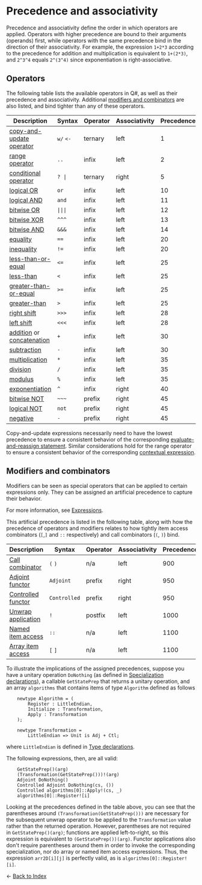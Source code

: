 # Precedence and associativity

Precedence and associativity define the order in which operators are applied. Operators with higher precedence are bound to their arguments (operands) first, while operators with the same precedence bind in the direction of their associativity. 
For example, the expression `1+2*3` according to the precedence for addition and multiplication is equivalent to `1+(2*3)`, and `2^3^4` equals `2^(3^4)` since exponentiation is right-associative. 

## Operators

The following table lists the available operators in Q#, as well as their precedence and associativity. 
Additional [modifiers and combinators](#modifiers-and-combinators) are also listed, and bind tighter than any of these operators. 

| Description | Syntax | Operator | Associativity | Precedence |
| --- | --- | --- | --- | --- |
| [copy-and-update operator](https://github.com/microsoft/qsharp-language/blob/main/Specifications/Language/3_Expressions/CopyAndUpdateExpressions.md#copy-and-update-expressions) | `w/` `<-` | ternary | left  | 1  |
| [range operator](https://github.com/microsoft/qsharp-language/blob/main/Specifications/Language/3_Expressions/ValueLiterals.md#range-literals) | `..` | infix | left | 2 |
| [conditional operator](https://github.com/microsoft/qsharp-language/blob/main/Specifications/Language/3_Expressions/ConditionalExpressions.md#conditional-expressions) | <code>? &vert;</code> | ternary | right | 5 |
| [logical OR](https://github.com/microsoft/qsharp-language/blob/main/Specifications/Language/3_Expressions/LogicalExpressions.md#logical-expressions) | `or` | infix | left | 10 |
| [logical AND](https://github.com/microsoft/qsharp-language/blob/main/Specifications/Language/3_Expressions/LogicalExpressions.md#logical-expressions) | `and` | infix | left | 11 |
| [bitwise OR](https://github.com/microsoft/qsharp-language/blob/main/Specifications/Language/3_Expressions/BitwiseExpressions.md#bitwise-expressions) | <code>&vert;&vert;&vert;</code> | infix | left | 12 |
| [bitwise XOR](https://github.com/microsoft/qsharp-language/blob/main/Specifications/Language/3_Expressions/BitwiseExpressions.md#bitwise-expressions) | `^^^` | infix | left | 13 |
| [bitwise AND](https://github.com/microsoft/qsharp-language/blob/main/Specifications/Language/3_Expressions/BitwiseExpressions.md#bitwise-expressions) | `&&&` | infix | left | 14 |
| [equality](https://github.com/microsoft/qsharp-language/blob/main/Specifications/Language/3_Expressions/ComparativeExpressions.md#equality-comparison) | `==` | infix | left | 20 |
| [inequality](https://github.com/microsoft/qsharp-language/blob/main/Specifications/Language/3_Expressions/ComparativeExpressions.md#equality-comparison) | `!=` | infix | left | 20 |
| [less-than-or-equal](https://github.com/microsoft/qsharp-language/blob/main/Specifications/Language/3_Expressions/ComparativeExpressions.md#quantitative-comparison) | `<=` | infix | left | 25 |
| [less-than](https://github.com/microsoft/qsharp-language/blob/main/Specifications/Language/3_Expressions/ComparativeExpressions.md#quantitative-comparison) | `<` | infix | left | 25 |
| [greater-than-or-equal](https://github.com/microsoft/qsharp-language/blob/main/Specifications/Language/3_Expressions/ComparativeExpressions.md#quantitative-comparison) | `>=` | infix | left | 25 |
| [greater-than](https://github.com/microsoft/qsharp-language/blob/main/Specifications/Language/3_Expressions/ComparativeExpressions.md#quantitative-comparison) | `>` | infix | left | 25 |
| [right shift](https://github.com/microsoft/qsharp-language/blob/main/Specifications/Language/3_Expressions/BitwiseExpressions.md#bitwise-expressions) | `>>>` | infix | left | 28 |
| [left shift](https://github.com/microsoft/qsharp-language/blob/main/Specifications/Language/3_Expressions/BitwiseExpressions.md#bitwise-expressions) | `<<<` | infix | left | 28 |
| [addition](https://github.com/microsoft/qsharp-language/blob/main/Specifications/Language/3_Expressions/ArithmeticExpressions.md#arithmetic-expressions) or [concatenation](https://github.com/microsoft/qsharp-language/blob/main/Specifications/Language/3_Expressions/Concatentation.md#concatenation) | `+` | infix | left | 30 |
| [subtraction](https://github.com/microsoft/qsharp-language/blob/main/Specifications/Language/3_Expressions/ArithmeticExpressions.md#arithmetic-expressions) | `-` | infix | left | 30 |
| [multiplication](https://github.com/microsoft/qsharp-language/blob/main/Specifications/Language/3_Expressions/ArithmeticExpressions.md#arithmetic-expressions) | `*` | infix | left | 35 |
| [division](https://github.com/microsoft/qsharp-language/blob/main/Specifications/Language/3_Expressions/ArithmeticExpressions.md#arithmetic-expressions) | `/` | infix | left | 35 |
| [modulus](https://github.com/microsoft/qsharp-language/blob/main/Specifications/Language/3_Expressions/ArithmeticExpressions.md#arithmetic-expressions) | `%` | infix | left | 35 |
| [exponentiation](https://github.com/microsoft/qsharp-language/blob/main/Specifications/Language/3_Expressions/ArithmeticExpressions.md#arithmetic-expressions) | `^` | infix | right | 40 |
| [bitwise NOT](https://github.com/microsoft/qsharp-language/blob/main/Specifications/Language/3_Expressions/BitwiseExpressions.md#bitwise-expressions) | `~~~` | prefix | right | 45 |
| [logical NOT](https://github.com/microsoft/qsharp-language/blob/main/Specifications/Language/3_Expressions/LogicalExpressions.md#logical-expressions) | `not` | prefix | right | 45 |
| [negative](https://github.com/microsoft/qsharp-language/blob/main/Specifications/Language/3_Expressions/ArithmeticExpressions.md#arithmetic-expressions) | `-` | prefix | right | 45 |


Copy-and-update expressions necessarily need to have the lowest precedence to ensure a consistent behavior of the corresponding [evaluate-and-reassign statement](https://github.com/microsoft/qsharp-language/blob/main/Specifications/Language/2_Statements/VariableDeclarationsAndReassignments.md#evaluate-and-reassign-statements). 
Similar considerations hold for the range operator to ensure a consistent behavior of the corresponding [contextual expression](https://github.com/microsoft/qsharp-language/blob/main/Specifications/Language/3_Expressions/ContextualExpressions.md#contextual-and-omitted-expressions).

## Modifiers and combinators

Modifiers can be seen as special operators that can be applied to certain expressions only. They can be assigned an artificial precedence to capture their behavior. 

For more information, see [Expressions](https://github.com/microsoft/qsharp-language/tree/main/Specifications/Language/3_Expressions#expressions).

This artificial precedence is listed in the following table, along with how the precedence of operators and modifiers relates to how tightly item access combinators (`[`,`]` and `::` respectively) and call combinators (`(`, `)`) bind.

| Description | Syntax | Operator | Associativity | Precedence |
| --- | --- | --- | --- | --- |
| [Call combinator](https://github.com/microsoft/qsharp-language/blob/main/Specifications/Language/2_Statements/CallStatements.md#call-statements) | `(` `)` | n/a | left | 900 | 
| [Adjoint functor](https://github.com/microsoft/qsharp-language/blob/main/Specifications/Language/2_Statements/CallStatements.md#call-statements) | `Adjoint` | prefix | right | 950 |
| [Controlled functor](https://github.com/microsoft/qsharp-language/blob/main/Specifications/Language/2_Statements/CallStatements.md#call-statements) | `Controlled` | prefix | right | 950 |
| [Unwrap application](https://github.com/microsoft/qsharp-language/blob/main/Specifications/Language/3_Expressions/ItemAccessExpressions.md#item-access-for-user-defined-types) | `!` | postfix | left | 1000 |
| [Named item access](https://github.com/microsoft/qsharp-language/blob/main/Specifications/Language/3_Expressions/ItemAccessExpressions.md#item-access-for-user-defined-types) | `::` | n/a | left | 1100 |  
| [Array item access](https://github.com/microsoft/qsharp-language/blob/main/Specifications/Language/3_Expressions/ItemAccessExpressions.md#array-item-access-and-array-slicing) | `[` `]` | n/a | left | 1100 |

To illustrate the implications of the assigned precedences, suppose you have a unitary operation `DoNothing` (as defined in [Specialization declarations](https://github.com/microsoft/qsharp-language/blob/main/Specifications/Language/1_ProgramStructure/4_SpecializationDeclarations.md#specialization-declarations)), a callable `GetStatePrep` that returns a unitary operation, and an array `algorithms` that contains items of type `Algorithm` defined as follows

```qsharp
    newtype Algorithm = (
        Register : LittleEndian,
        Initialize : Transformation,
        Apply : Transformation
    );

    newtype Transformation =
        LittleEndian => Unit is Adj + Ctl;
```

where `LittleEndian` is defined in [Type declarations](https://github.com/microsoft/qsharp-language/blob/main/Specifications/Language/1_ProgramStructure/2_TypeDeclarations.md#type-declarations). 

The following expressions, then, are all valid: 

```qsharp
    GetStatePrep()(arg)
    (Transformation(GetStatePrep()))!(arg)
    Adjoint DoNothing()
    Controlled Adjoint DoNothing(cs, ())
    Controlled algorithms[0]::Apply!(cs, _)
    algorithms[0]::Register![i]
```

Looking at the precedences defined in the table above, you can see that the parentheses around `(Transformation(GetStatePrep()))` are necessary for the subsequent unwrap operator to be applied to the `Transformation` value rather than the returned operation. 
However, parentheses are not required in `GetStatePrep()(arg)`; functions are applied left-to-right, so this expression is equivalent to `(GetStatePrep())(arg)`.
Functor applications also don't require parentheses around them in order to invoke the corresponding specialization, nor do array or named item access expressions. Thus, the expression `arr2D[i][j]` is perfectly valid, as is `algorithms[0]::Register![i]`.


← [Back to Index](https://github.com/microsoft/qsharp-language/tree/main/Specifications/Language#index)